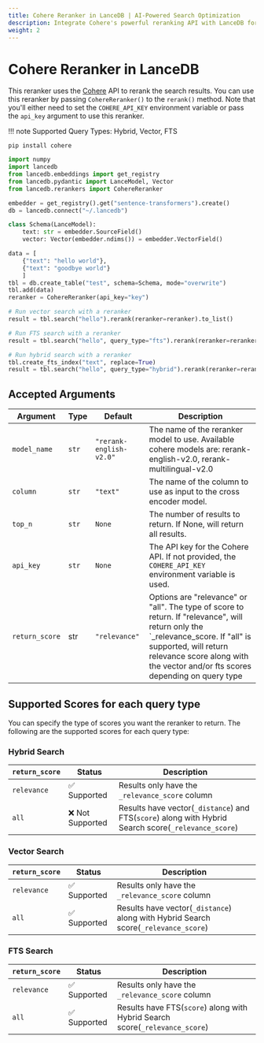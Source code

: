```yaml
---
title: Cohere Reranker in LanceDB | AI-Powered Search Optimization
description: Integrate Cohere's powerful reranking API with LanceDB for enhanced search results. Supports English and multilingual models with configurable scoring options for vector, FTS, and hybrid search.
weight: 2
---
```


# Cohere Reranker in LanceDB

This reranker uses the [Cohere](https://cohere.ai/) API to rerank the search results. You can use this reranker by passing `CohereReranker()` to the `rerank()` method. Note that you'll either need to set the `COHERE_API_KEY` environment variable or pass the `api_key` argument to use this reranker.


!!! note
    Supported Query Types: Hybrid, Vector, FTS

```shell
pip install cohere
```

```python
import numpy
import lancedb
from lancedb.embeddings import get_registry
from lancedb.pydantic import LanceModel, Vector
from lancedb.rerankers import CohereReranker

embedder = get_registry().get("sentence-transformers").create()
db = lancedb.connect("~/.lancedb")

class Schema(LanceModel):
    text: str = embedder.SourceField()
    vector: Vector(embedder.ndims()) = embedder.VectorField()

data = [
    {"text": "hello world"},
    {"text": "goodbye world"}
    ]
tbl = db.create_table("test", schema=Schema, mode="overwrite")
tbl.add(data)
reranker = CohereReranker(api_key="key")

# Run vector search with a reranker
result = tbl.search("hello").rerank(reranker=reranker).to_list() 

# Run FTS search with a reranker
result = tbl.search("hello", query_type="fts").rerank(reranker=reranker).to_list()

# Run hybrid search with a reranker
tbl.create_fts_index("text", replace=True)
result = tbl.search("hello", query_type="hybrid").rerank(reranker=reranker).to_list()

```

Accepted Arguments
----------------
| Argument | Type | Default | Description |
| --- | --- | --- | --- |
| `model_name` | `str` | `"rerank-english-v2.0"` | The name of the reranker model to use. Available cohere models are: rerank-english-v2.0, rerank-multilingual-v2.0 |
| `column` | `str` | `"text"` | The name of the column to use as input to the cross encoder model. |
| `top_n` | `str` | `None` | The number of results to return. If None, will return all results. |
| `api_key` | `str` | `None` | The API key for the Cohere API. If not provided, the `COHERE_API_KEY` environment variable is used. |
| `return_score` | str | `"relevance"` | Options are "relevance" or "all". The type of score to return. If "relevance", will return only the `_relevance_score. If "all" is supported, will return relevance score along with the vector and/or fts scores depending on query type |



## Supported Scores for each query type
You can specify the type of scores you want the reranker to return. The following are the supported scores for each query type:

### Hybrid Search
|`return_score`| Status | Description |
| --- | --- | --- |
| `relevance` | ✅ Supported | Results only have the `_relevance_score` column |
| `all` | ❌ Not Supported | Results have vector(`_distance`) and FTS(`score`) along with Hybrid Search score(`_relevance_score`) |

### Vector Search
|`return_score`| Status | Description |
| --- | --- | --- |
| `relevance` | ✅ Supported | Results only have the `_relevance_score` column |
| `all` | ✅ Supported | Results have vector(`_distance`) along with Hybrid Search score(`_relevance_score`) |

### FTS Search
|`return_score`| Status | Description |
| --- | --- | --- |
| `relevance` | ✅ Supported | Results only have the `_relevance_score` column |
| `all` | ✅ Supported | Results have FTS(`score`) along with Hybrid Search score(`_relevance_score`) |
